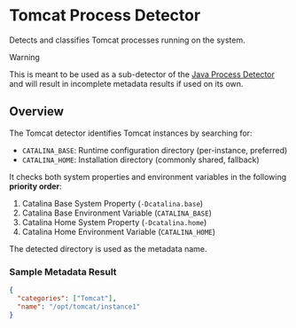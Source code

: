 # Tomcat Process Detector

Detects and classifies Tomcat processes running on the system. 

> [!WARNING]
> This is meant to be used as a sub-detector of the [Java Process Detector](../java) and will result in incomplete metadata
> results if used on its own.

## Overview

The Tomcat detector identifies Tomcat instances by searching for:
- `CATALINA_BASE`: Runtime configuration directory (per-instance, preferred)
- `CATALINA_HOME`: Installation directory (commonly shared, fallback)

It checks both system properties and environment variables in the following **priority order**:
1. Catalina Base System Property (`-Dcatalina.base`)
2. Catalina Base Environment Variable (`CATALINA_BASE`)
3. Catalina Home System Property (`-Dcatalina.home`)
4. Catalina Home Environment Variable (`CATALINA_HOME`)

The detected directory is used as the metadata name.

### Sample Metadata Result
```json
{
  "categories": ["Tomcat"],
  "name": "/opt/tomcat/instance1"
}
```

